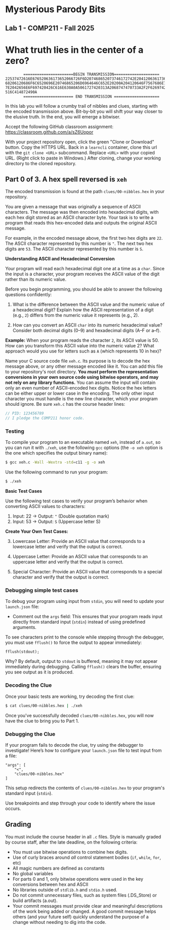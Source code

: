 # Mysterious Parody Bits

## Lab 1 - COMP211 - Fall 2025

# What truth lies in the center of a zero?

~~~plaintext
        ======================BEGIN TRANSMISSION====================
22537472616E676520636173652066726F6D207468652073746172742E2041206361736520776974
68206120686F6C6520696E20746865206D6964646C652E20200A204120646F7567686E75742E2220
7E2042656E6F697420426C616E630A0A5061727420313A2068747470733A2F2F6269742E6C792F33
516C414872490A
        ====================== END TRANSMISSION ====================
~~~

In this lab you will follow a crumby trail of nibbles and clues, starting with the encoded transmission above. Bit-by-bit you will shift your way closer to the elusive truth. In the end, you will emerge a bitwiser.

Accept the following GitHub classroom assignment: <https://classroom.github.com/a/sZ6Uopor>

With your project repository open, click the green "Clone or Download" button. Copy the HTTPS URL. Back in a `learncli` container, clone this url with the `git clone <URL>` subcommand. Replace `<URL>` with your copied URL. (Right click to paste in Windows.) After cloning, change your working directory to the cloned repository.

## Part 0 of 3. A hex spell reversed is `xeh`

The encoded transmission is found at the path `clues/00-nibbles.hex` in your repository.

You are given a message that was originally a sequence of ASCII characters. The message was then encoded into hexadecimal digits, with each hex digit stored as an ASCII character byte. Your task is to write a program that reads this hex-encoded data and outputs the original ASCII message.

For example, in the encoded message above, the first two hex digits are `22`. The ASCII character represented by this number is `"`. The next two hex digits are `53`. The ASCII character represented by this number is `S`.


**Understanding ASCII and Hexadecimal Conversion**

Your program will read each hexadecimal digit one at a time as a `char`. Since the input is a character, your program receives the ASCII value of the digit rather than its numeric value.

Before you begin programming, you should be able to answer the following questions confidently:

1. What is the difference between the ASCII value and the numeric value of a hexadecimal digit? Explain how the ASCII representation of a digit (e.g., `2`) differs from the numeric value it represents (e.g., 2).

2. How can you convert an ASCII `char` into its numeric hexadecimal value? Consider both decimal digits (0–9) and hexadecimal digits (A–F or a–f).

**Example:**
When your program reads the character `2`, its ASCII value is 50. How can you transform this ASCII value into the numeric value 2? What approach would you use for letters such as `A` (which represents 10 in hex)?

Name your C source code file `xeh.c`. Its purpose is to decode the hex message above, or any other message encoded like it. You can add this file to your repository's root directory. **You _must_ perform the representation conversions in your own source code using bitwise operators, and may not rely on any library functions.** You can assume the input will contain only an even number of ASCII-encoded hex digits. Notice the hex letters can be either upper or lower case in the encoding. The only other input character you must handle is the new line character, which your program should ignore. Be sure `xeh.c` has the course header lines:

~~~c
// PID: 123456789
// I pledge the COMP211 honor code.
~~~

### Testing

To compile your program to an executable named `xeh`, instead of `a.out`, so you can run it with `./xeh`, use the following `gcc` options (the `-o xeh` option is the one which specifies the output binary name):

~~~bash
$ gcc xeh.c -Wall -Wextra -std=c11 -g -o xeh 
~~~

Use the following command to run your program:

~~~bash
$ ./xeh
~~~

**Basic Test Cases**

Use the following test cases to verify your program’s behavior when converting ASCII values to characters:

1. Input: 22 → Output: `"` (Double quotation mark)
2. Input: 53 → Output: `S` (Uppercase letter S)

**Create Your Own Test Cases:**

3. Lowercase Letter: Provide an ASCII value that corresponds to a lowercase letter and verify that the output is correct.

4. Uppercase Letter: Provide an ASCII value that corresponds to an uppercase letter and verify that the output is correct.

5. Special Character: Provide an ASCII value that corresponds to a special character and verify that the output is correct.


### Debugging simple test cases
To  debug your program using input from `stdin`, you will need to update your `launch.json` file:

- Comment out the `args` field: This ensures that your program reads input directly from standard input (`stdin`) instead of using predefined arguments.

To see characters print to the console while stepping through the debugger, you must use `fflush()` to force the output to appear immediately:

```
fflush(stdout);
```

Why?
By default, output to `stdout` is buffered, meaning it may not appear immediately during debugging. Calling `fflush()` clears the buffer, ensuring you see output as it is produced.


### Decoding the Clue

Once your basic tests are working, try decoding the first clue:

~~~bash
$ cat clues/00-nibbles.hex | ./xeh 
~~~

Once you've successfully decoded `clues/00-nibbles.hex`, you will now have the clue to bring you to Part 1.

### Debugging the Clue

If your program fails to decode the clue, try using the debugger to investigate! Here’s how to configure your `launch.json` file to test input from a file:

```
"args": [
    "<",
    "clues/00-nibbles.hex"
]
```

This setup redirects the contents of `clues/00-nibbles.hex` to your program's standard input (`stdin`).

Use breakpoints and step through your code to identify where the issue occurs.

## Grading

You must include the course header in all `.c` files. Style is  manually graded by course staff, after the late deadline, on the following criteria:

- You must use bitwise operations to combine hex digits.
- Use of curly braces around _all_ control statement bodies (`if`, `while`, `for`, etc)
- All magic numbers are defined as constants
- No global variables
- For parts 0 and 1, only bitwise operations were used in the key conversions between hex and ASCII
- No libraries outside of `stdlib.h` and `stdio.h` used.
- Do not commit unnecessary files, such as system files (.DS_Store) or build artifacts (a.out).
- Your commit messages must provide clear and meaningful descriptions of the work being added or changed. A good commit message helps others (and your future self) quickly understand the purpose of a change without needing to dig into the code.